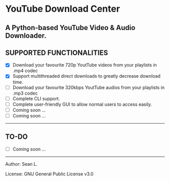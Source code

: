 # YouTube Download Center

A Python-based YouTube Video &amp; Audio Downloader.
------

## SUPPORTED FUNCTIONALITIES
- [x] Download your favourite 720p YoutTube videos from your playlists in .mp4 codec
- [x] Support multithreaded direct downloads to greatly decrease download time.
- [ ] Download your favourite 320kbps YoutTube audios from your playlists in .mp3 codec
- [ ] Complete CLI support.
- [ ] Complete user-friendly GUI to allow normal users to access easily.
- [ ] Coming soon ...
- [ ] Coming soon ...
------

## TO-DO
- [ ] Coming soon ...

-----
Author: Sean L.

License: GNU General Public License v3.0
